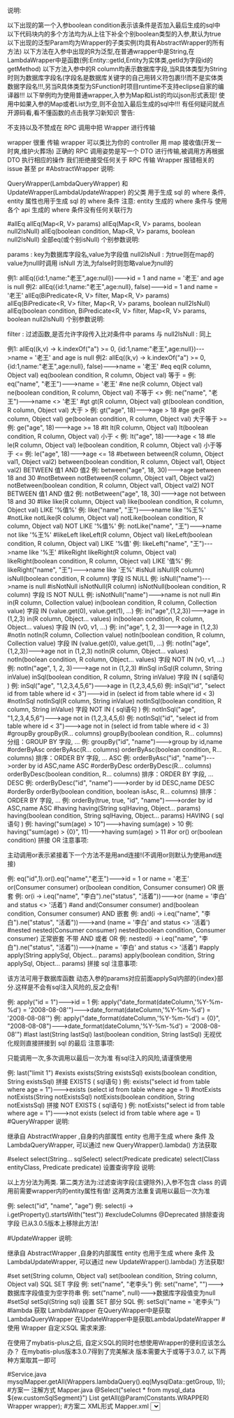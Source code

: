 说明:

以下出现的第一个入参boolean condition表示该条件是否加入最后生成的sql中
以下代码块内的多个方法均为从上往下补全个别boolean类型的入参,默认为true
以下出现的泛型Param均为Wrapper的子类实例(均具有AbstractWrapper的所有方法)
以下方法在入参中出现的R为泛型,在普通wrapper中是String,在LambdaWrapper中是函数(例:Entity::getId,Entity为实体类,getId为字段id的getMethod)
以下方法入参中的R column均表示数据库字段,当R具体类型为String时则为数据库字段名(字段名是数据库关键字的自己用转义符包裹!)!而不是实体类数据字段名!!!,另当R具体类型为SFunction时项目runtime不支持eclipse自家的编译器!!!
以下举例均为使用普通wrapper,入参为Map和List的均以json形式表现!
使用中如果入参的Map或者List为空,则不会加入最后生成的sql中!!!
有任何疑问就点开源码看,看不懂函数的点击我学习新知识
警告:

不支持以及不赞成在 RPC 调用中把 Wrapper 进行传输

wrapper 很重
传输 wrapper 可以类比为你的 controller 用 map 接收值(开发一时爽,维护火葬场)
正确的 RPC 调用姿势是写一个 DTO 进行传输,被调用方再根据 DTO 执行相应的操作
我们拒绝接受任何关于 RPC 传输 Wrapper 报错相关的 issue 甚至 pr
#AbstractWrapper
说明:

QueryWrapper(LambdaQueryWrapper) 和 UpdateWrapper(LambdaUpdateWrapper) 的父类
用于生成 sql 的 where 条件, entity 属性也用于生成 sql 的 where 条件
注意: entity 生成的 where 条件与 使用各个 api 生成的 where 条件没有任何关联行为

#allEq
allEq(Map<R, V> params)
allEq(Map<R, V> params, boolean null2IsNull)
allEq(boolean condition, Map<R, V> params, boolean null2IsNull)
全部eq(或个别isNull)
个别参数说明:

params : key为数据库字段名,value为字段值
null2IsNull : 为true则在map的value为null时调用 isNull 方法,为false时则忽略value为null的

例1: allEq({id:1,name:"老王",age:null})--->id = 1 and name = '老王' and age is null
例2: allEq({id:1,name:"老王",age:null}, false)--->id = 1 and name = '老王'
allEq(BiPredicate<R, V> filter, Map<R, V> params)
allEq(BiPredicate<R, V> filter, Map<R, V> params, boolean null2IsNull)
allEq(boolean condition, BiPredicate<R, V> filter, Map<R, V> params, boolean null2IsNull) 
个别参数说明:

filter : 过滤函数,是否允许字段传入比对条件中
params 与 null2IsNull : 同上

例1: allEq((k,v) -> k.indexOf("a") >= 0, {id:1,name:"老王",age:null})--->name = '老王' and age is null
例2: allEq((k,v) -> k.indexOf("a") >= 0, {id:1,name:"老王",age:null}, false)--->name = '老王'
#eq
eq(R column, Object val)
eq(boolean condition, R column, Object val)
等于 =
例: eq("name", "老王")--->name = '老王'
#ne
ne(R column, Object val)
ne(boolean condition, R column, Object val)
不等于 <>
例: ne("name", "老王")--->name <> '老王'
#gt
gt(R column, Object val)
gt(boolean condition, R column, Object val)
大于 >
例: gt("age", 18)--->age > 18
#ge
ge(R column, Object val)
ge(boolean condition, R column, Object val)
大于等于 >=
例: ge("age", 18)--->age >= 18
#lt
lt(R column, Object val)
lt(boolean condition, R column, Object val)
小于 <
例: lt("age", 18)--->age < 18
#le
le(R column, Object val)
le(boolean condition, R column, Object val)
小于等于 <=
例: le("age", 18)--->age <= 18
#between
between(R column, Object val1, Object val2)
between(boolean condition, R column, Object val1, Object val2)
BETWEEN 值1 AND 值2
例: between("age", 18, 30)--->age between 18 and 30
#notBetween
notBetween(R column, Object val1, Object val2)
notBetween(boolean condition, R column, Object val1, Object val2)
NOT BETWEEN 值1 AND 值2
例: notBetween("age", 18, 30)--->age not between 18 and 30
#like
like(R column, Object val)
like(boolean condition, R column, Object val)
LIKE '%值%'
例: like("name", "王")--->name like '%王%'
#notLike
notLike(R column, Object val)
notLike(boolean condition, R column, Object val)
NOT LIKE '%值%'
例: notLike("name", "王")--->name not like '%王%'
#likeLeft
likeLeft(R column, Object val)
likeLeft(boolean condition, R column, Object val)
LIKE '%值'
例: likeLeft("name", "王")--->name like '%王'
#likeRight
likeRight(R column, Object val)
likeRight(boolean condition, R column, Object val)
LIKE '值%'
例: likeRight("name", "王")--->name like '王%'
#isNull
isNull(R column)
isNull(boolean condition, R column)
字段 IS NULL
例: isNull("name")--->name is null
#isNotNull
isNotNull(R column)
isNotNull(boolean condition, R column)
字段 IS NOT NULL
例: isNotNull("name")--->name is not null
#in
in(R column, Collection<?> value)
in(boolean condition, R column, Collection<?> value)
字段 IN (value.get(0), value.get(1), ...)
例: in("age",{1,2,3})--->age in (1,2,3)
in(R column, Object... values)
in(boolean condition, R column, Object... values)
字段 IN (v0, v1, ...)
例: in("age", 1, 2, 3)--->age in (1,2,3)
#notIn
notIn(R column, Collection<?> value)
notIn(boolean condition, R column, Collection<?> value)
字段 IN (value.get(0), value.get(1), ...)
例: notIn("age",{1,2,3})--->age not in (1,2,3)
notIn(R column, Object... values)
notIn(boolean condition, R column, Object... values)
字段 NOT IN (v0, v1, ...)
例: notIn("age", 1, 2, 3)--->age not in (1,2,3)
#inSql
inSql(R column, String inValue)
inSql(boolean condition, R column, String inValue)
字段 IN ( sql语句 )
例: inSql("age", "1,2,3,4,5,6")--->age in (1,2,3,4,5,6)
例: inSql("id", "select id from table where id < 3")--->id in (select id from table where id < 3)
#notInSql
notInSql(R column, String inValue)
notInSql(boolean condition, R column, String inValue)
字段 NOT IN ( sql语句 )
例: notInSql("age", "1,2,3,4,5,6")--->age not in (1,2,3,4,5,6)
例: notInSql("id", "select id from table where id < 3")--->age not in (select id from table where id < 3)
#groupBy
groupBy(R... columns)
groupBy(boolean condition, R... columns)
分组：GROUP BY 字段, ...
例: groupBy("id", "name")--->group by id,name
#orderByAsc
orderByAsc(R... columns)
orderByAsc(boolean condition, R... columns)
排序：ORDER BY 字段, ... ASC
例: orderByAsc("id", "name")--->order by id ASC,name ASC
#orderByDesc
orderByDesc(R... columns)
orderByDesc(boolean condition, R... columns)
排序：ORDER BY 字段, ... DESC
例: orderByDesc("id", "name")--->order by id DESC,name DESC
#orderBy
orderBy(boolean condition, boolean isAsc, R... columns)
排序：ORDER BY 字段, ...
例: orderBy(true, true, "id", "name")--->order by id ASC,name ASC
#having
having(String sqlHaving, Object... params)
having(boolean condition, String sqlHaving, Object... params)
HAVING ( sql语句 )
例: having("sum(age) > 10")--->having sum(age) > 10
例: having("sum(age) > {0}", 11)--->having sum(age) > 11
#or
or()
or(boolean condition)
拼接 OR
注意事项:

主动调用or表示紧接着下一个方法不是用and连接!(不调用or则默认为使用and连接)

例: eq("id",1).or().eq("name","老王")--->id = 1 or name = '老王'
or(Consumer<Param> consumer)
or(boolean condition, Consumer<Param> consumer)
OR 嵌套
例: or(i -> i.eq("name", "李白").ne("status", "活着"))--->or (name = '李白' and status <> '活着')
#and
and(Consumer<Param> consumer)
and(boolean condition, Consumer<Param> consumer)
AND 嵌套
例: and(i -> i.eq("name", "李白").ne("status", "活着"))--->and (name = '李白' and status <> '活着')
#nested
nested(Consumer<Param> consumer)
nested(boolean condition, Consumer<Param> consumer)
正常嵌套 不带 AND 或者 OR
例: nested(i -> i.eq("name", "李白").ne("status", "活着"))--->(name = '李白' and status <> '活着')
#apply
apply(String applySql, Object... params)
apply(boolean condition, String applySql, Object... params)
拼接 sql
注意事项:

该方法可用于数据库函数 动态入参的params对应前面applySql内部的{index}部分.这样是不会有sql注入风险的,反之会有!

例: apply("id = 1")--->id = 1
例: apply("date_format(dateColumn,'%Y-%m-%d') = '2008-08-08'")--->date_format(dateColumn,'%Y-%m-%d') = '2008-08-08'")
例: apply("date_format(dateColumn,'%Y-%m-%d') = {0}", "2008-08-08")--->date_format(dateColumn,'%Y-%m-%d') = '2008-08-08'")
#last
last(String lastSql)
last(boolean condition, String lastSql)
无视优化规则直接拼接到 sql 的最后
注意事项:

只能调用一次,多次调用以最后一次为准 有sql注入的风险,请谨慎使用

例: last("limit 1")
#exists
exists(String existsSql)
exists(boolean condition, String existsSql)
拼接 EXISTS ( sql语句 )
例: exists("select id from table where age = 1")--->exists (select id from table where age = 1)
#notExists
notExists(String notExistsSql)
notExists(boolean condition, String notExistsSql)
拼接 NOT EXISTS ( sql语句 )
例: notExists("select id from table where age = 1")--->not exists (select id from table where age = 1)
#QueryWrapper
说明:

继承自 AbstractWrapper ,自身的内部属性 entity 也用于生成 where 条件
及 LambdaQueryWrapper, 可以通过 new QueryWrapper().lambda() 方法获取

#select
select(String... sqlSelect)
select(Predicate<TableFieldInfo> predicate)
select(Class<T> entityClass, Predicate<TableFieldInfo> predicate)
设置查询字段
说明:

以上方分法为两类.
第二类方法为:过滤查询字段(主键除外),入参不包含 class 的调用前需要wrapper内的entity属性有值! 这两类方法重复调用以最后一次为准

例: select("id", "name", "age")
例: select(i -> i.getProperty().startsWith("test"))
#excludeColumns @Deprecated
排除查询字段
已从3.0.5版本上移除此方法!

#UpdateWrapper
说明:

继承自 AbstractWrapper ,自身的内部属性 entity 也用于生成 where 条件
及 LambdaUpdateWrapper, 可以通过 new UpdateWrapper().lambda() 方法获取!

#set
set(String column, Object val)
set(boolean condition, String column, Object val)
SQL SET 字段
例: set("name", "老李头")
例: set("name", "")--->数据库字段值变为空字符串
例: set("name", null)--->数据库字段值变为null
#setSql
setSql(String sql)
设置 SET 部分 SQL
例: setSql("name = '老李头'")
#lambda
获取 LambdaWrapper
在QueryWrapper中是获取LambdaQueryWrapper
在UpdateWrapper中是获取LambdaUpdateWrapper
#使用 Wrapper 自定义SQL
需求来源:

在使用了mybatis-plus之后, 自定义SQL的同时也想使用Wrapper的便利应该怎么办？ 在mybatis-plus版本3.0.7得到了完美解决 版本需要大于或等于3.0.7, 以下两种方案取其一即可

#Service.java
mysqlMapper.getAll(Wrappers.<MysqlData>lambdaQuery().eq(MysqlData::getGroup, 1));
#方案一 注解方式 Mapper.java
@Select("select * from mysql_data ${ew.customSqlSegment}")
List<MysqlData> getAll(@Param(Constants.WRAPPER) Wrapper wrapper);
#方案二 XML形式 Mapper.xml
<select id="getAll" resultType="MysqlData">
	SELECT * FROM mysql_data ${ew.customSqlSegment}
</select>